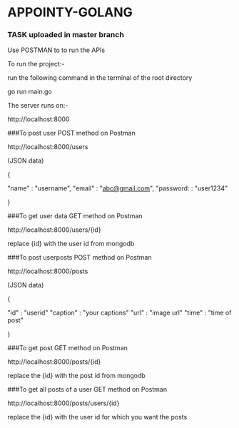 # APPOINTY-GOLANG

### TASK uploaded in master branch

Use POSTMAN to to run the APIs

To run the project:-

run the following command in the terminal of the root directory

go run main.go

The server runs on:-

http://localhost:8000


###To post user POST method on Postman

http://localhost:8000/users


(JSON data)


{
 
 "name" : "username",
  "email" : "abc@gmail.com",
  "password: : "user1234"
  
}

###To get user data GET method on Postman

http://localhost:8000/users/{id}

replace {id} with the user id from mongodb


###To post userposts POST method on Postman

http://localhost:8000/posts

(JSON data)

{

  "id" : "userid"
  "caption" : "your captions"
  "url" : "image url"
  "time" : "time of post"
  
}


###To get post GET method on Postman

http://localhost:8000/posts/{id}

replace the {id} with the post id from mongodb


###To get all posts of a user GET method on Postman

http://localhost:8000/posts/users/{id}

replace the {id} with the user id for which you want the posts




